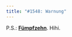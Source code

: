 ```yaml
---
title: "#1548: Warnung"
---
```


P.S.: <a href="http://www.fonflatter.de/advent09"><strong>Fümpfzehn</strong></a>. Hihi.
